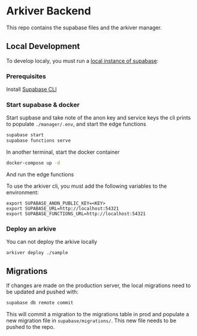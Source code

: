 # Arkiver Backend

This repo contains the supabase files and the arkiver manager.

## Local Development

To develop localy, you must run a [local instance of supabase](https://supabase.com/docs/guides/cli/local-development):

### Prerequisites

Install [Supabase CLI](https://supabase.com/docs/guides/cli)

### Start supabase & docker

Start supbase and take note of the anon key and service keys the cli prints to populate `./manager/.env`, and start the edge functions

```bash
supabase start
supabase functions serve
```
In another terminal, start the docker container
```bash
docker-compose up -d
```
And run the edge functions

To use the arkiver cli, you must add the following variables to the environment:
```
export SUPABASE_ANON_PUBLIC_KEY=<KEY>
export SUPABASE_URL=http://localhost:54321
export SUPABASE_FUNCTIONS_URL=http://localhost:54321
```

### Deploy an arkive
You can not deploy the arkive locally

```
arkiver deploy ./sample
```

## Migrations

If changes are made on the production server, the local migrations need to be updated and pushed with:

```bash
supabase db remote commit
```
This will commit a migration to the migrations table in prod and populate a new migration file in `supabase/migrations/`. This new file needs to be pushed to the repo. 